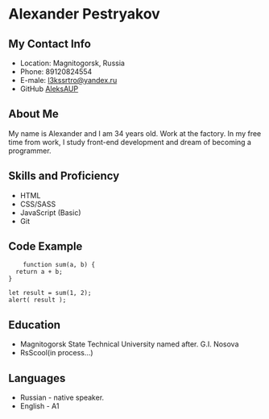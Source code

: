 
# **Alexander Pestryakov** # 

## My Contact Info ##
* Location: Magnitogorsk, Russia 
* Phone: 89120824554
* E-male: l3kssrtro@yandex.ru
* GitHub [AleksAUP](https://github.com/AleksAUP)

## About Me ##

My name is Alexander and I am 34 years old. Work at the factory. In my free time from work, I study front-end development and dream of becoming a programmer.

## Skills and Proficiency ##

* HTML
* CSS/SASS
* JavaScript (Basic)
* Git

## Code Example ##

```
    function sum(a, b) {
  return a + b;
}

let result = sum(1, 2);
alert( result );
```

## Education ##

* Magnitogorsk State Technical University named after. G.I. Nosova
* RsScool(in process...)

## Languages ##
* Russian - native speaker.
* English - A1 
